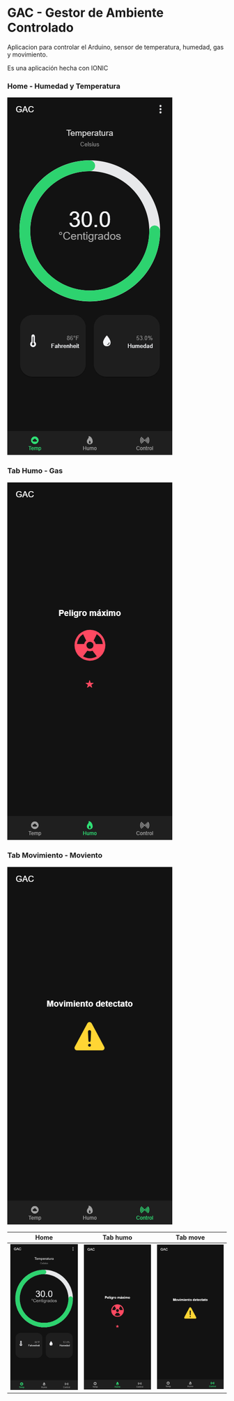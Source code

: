 # GAC - Gestor de Ambiente Controlado

Aplicacion para controlar el Arduino, sensor de temperatura, humedad, gas y movimiento.

Es una aplicación hecha con IONIC

### Home - Humedad y Temperatura
![alt text](/images/home.png)

### Tab Humo - Gas
![alt text](/images/tabhumo.png)

### Tab Movimiento - Moviento
![alt text](/images/tabmove.png)

Home                        |  Tab humo                 |  Tab move
:-------------------------:|:-------------------------: |:-------------------------:
![](/images/home.png)    |  ![](/images/tabhumo.png)   |  ![](/images/tabmove.png)

      

